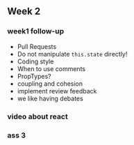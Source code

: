 ## Week 2

### week1 follow-up

* Pull Requests
* Do not manipulate `this.state` directly!
* Coding style
* When to use comments
* PropTypes?
* coupling and cohesion 
* implement review feedback
* we like having debates

### video about react

### ass 3
